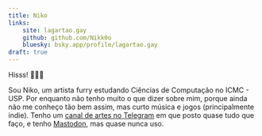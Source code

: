 ```yaml
---
title: Niko
links:
    site: lagartao.gay
    github: github.com/Nikk0o
    bluesky: bsky.app/profile/lagartao.gay
draft: true
---
```


Hisss! 🦎🏳️‍🌈

Sou Niko, um artista furry estudando Ciências de Computação no ICMC - USP. Por enquanto não tenho muito o que dizer sobre mim, porque ainda não me conheço tão bem assim, mas curto música e jogos (principalmente indie).
Tenho um [canal de artes no Telegram](https://t.me/nikokoarts) em que posto quase tudo que faço, e tenho [Mastodon](https://tiggi.es/@nikoneco), mas quase nunca uso.
